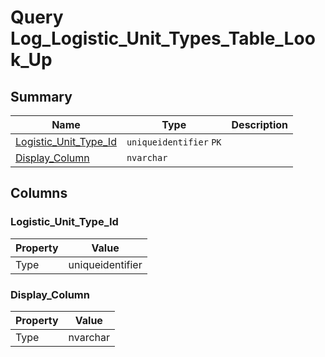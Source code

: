 # Query Log_Logistic_Unit_Types_Table_Look_Up


## Summary

| Name | Type | Description |
| - | - | --- |
|[Logistic_Unit_Type_Id](#logistic_unit_type_id)|`uniqueidentifier` `PK`||
|[Display_Column](#display_column)|`nvarchar` ||

## Columns

### Logistic_Unit_Type_Id

| Property | Value |
| - | - |
|Type|uniqueidentifier|

### Display_Column

| Property | Value |
| - | - |
|Type|nvarchar|


